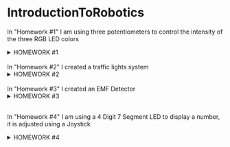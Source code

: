 # IntroductionToRobotics
 In "Homework #1" I am using three potentiometers to control the intensity of the three RGB LED colors
<details>
  
<summary>HOMEWORK #1</summary>
<br>
  
### As was described in the laboratory, the homework consists of the following:

  • Components: RBG led (1 minimum), potentiometers (3 minimum), resistors and wires (per logic)

  • Technical Task: Use a separate potentiometer in controlling each of the colors of the RGB led (Red, Green and Blue). The control must be done with digital electronics.
 
 Link to Youtube video --> https://youtu.be/2Q2uAz9449w

<br>
<img src="https://user-images.githubusercontent.com/41235115/139037978-5155c4df-429a-4cb4-9c96-6dde834d50db.jpeg" data-canonical-src="https://user-images.githubusercontent.com/41235115/139037978-5155c4df-429a-4cb4-9c96-6dde834d50db.jpeg" width="200" height="400" />
  
</details>
  
<br>
 In "Homework #2" I created a traffic lights system
<details>
  
<summary>HOMEWORK #2</summary>
<br>

### As was described in the laboratory, the homework consists of the following:

• Components: 5 LEDs, 1 button, 1 buzzer, resistors and wires (per logic)

• General description: Building the traffic lights for a crosswalk. You
will use 2 LEDs to represent the traffic lights for people (red and green)
and 3 LEDs to represent the traffic lights for cars (red, yellow and green).
See the states it needs to go through. If anything is not clear, ask. Also,
see the uploaded video (the intervals are different, but the states flow is
the same). It’s a traffic lights system for people and cars - don’t overthink
it.

### The system has the following states:
<br>
  
•  State 1 (default, reinstated after state 4 ends): green light for cars,
red light for people, no sounds.
##### Duration: indefinite, changed by pressing the button.
<br>

•  State 2 (initiated by counting down 10 seconds after a button press):
the light should be yellow for cars, red for people and no sounds.
##### Duration: 3 seconds.
<br>

•  State 3 (iniated after state 2 ends): red for cars, green for people and
a beeping sound from the buzzer at a constant interval. 
##### Duration: 10 seconds.
<br>

•  State 4 (initiated after state 3 ends): red for cars, blinking green
for people and a beeping sound from the buzzer, at a constant interval, faster than the beeping in state 3.
##### Duration: 5 seconds.

 Link to Youtube video --> https://youtu.be/ksTUSur19TU
  
<br>
<img src="https://user-images.githubusercontent.com/41235115/140101081-f81d9dcd-6221-49f8-9abc-f00f20a25fa4.jpeg" data-canonical-src="https://user-images.githubusercontent.com/41235115/140101081-f81d9dcd-6221-49f8-9abc-f00f20a25fa4.jpeg" width="200" height="400" />

</details>

<br>
 In "Homework #3" I created an EMF Detector
<details>
  
<summary>HOMEWORK #3</summary>
<br>

### As was described in the laboratory, the homework consists of the following:

Components: a buzzer and a 7-segment display
<br>
Task: should detect EMF (check body and near outlets). It prints the value on the 7-segment display and makes a sound based on the intensity.

 Link to Youtube video --> https://youtu.be/NC3r56AXqPA
  
<br>
<img src="https://user-images.githubusercontent.com/41235115/141155511-a3b6c669-4029-4911-bce4-2912ad14e454.jpeg" data-canonical-src="https://user-images.githubusercontent.com/41235115/141155511-a3b6c669-4029-4911-bce4-2912ad14e454.jpeg" width="200" height="400" />
<br>
<img src="https://user-images.githubusercontent.com/41235115/141155627-d229486f-e389-4fe4-b7d9-2ab58b9c83ef.jpeg" data-canonical-src="https://user-images.githubusercontent.com/41235115/141155627-d229486f-e389-4fe4-b7d9-2ab58b9c83ef.jpeg" width="200" height="400" />

</details>

<br>

In "Homework #4" I am using a 4 Digit 7 Segment LED to display a number, it is adjusted using a Joystick
<details>
  
<summary>HOMEWORK #4</summary>
<br>
  
### As was described in the laboratory, the homework consists of the following:

  • Components: a joystick, a 4 digit 7-segment display, a 74hc595 shiftregister

  • Technical Task: 
 First State: you can use a joystick axis to cycle through the 4 digits; using the other axis does nothing. A blinking decimal point shows the current digit position. When pressing the button, you lock in on the selected digit and enter the second state.
<br>
 Second State: In this state, the decimal point stays always on, no longer blinking and you can no longer use the axis to cycle through the 4 digits. Instead, using the other axis, you can increment or decrement the number on the current digit. Pressing the button again returns you to the previous state. 
 Bonus: Save the last value in eeprom and load it when starting arduino. Also, keep in mind that when changing the number, you must increment it for each joystick movement - it should not work continuosly increment if you keep the joystick in one position.
 
 Link to Youtube video --> https://youtu.be/dPsJHL-VblA 

<br>
<img src="https://user-images.githubusercontent.com/41235115/142236220-deec7d86-c24f-4fde-a169-840a81a451e4.jpeg" data-canonical-src="https://user-images.githubusercontent.com/41235115/142236220-deec7d86-c24f-4fde-a169-840a81a451e4.jpeg" width="400" height="200" />
 <br>
<img src="https://user-images.githubusercontent.com/41235115/142236561-7336ebf9-e188-4e40-858d-76cc8bbafbbb.jpeg" data-canonical-src="https://user-images.githubusercontent.com/41235115/142236561-7336ebf9-e188-4e40-858d-76cc8bbafbbb.jpeg" width="400" height="200" />
 <br>
<img src="https://user-images.githubusercontent.com/41235115/142236690-2eef642c-3e68-4814-91d3-59e99dc2c953.jpeg" data-canonical-src="https://user-images.githubusercontent.com/41235115/142236690-2eef642c-3e68-4814-91d3-59e99dc2c953.jpeg" width="400" height="200" />
</details>



